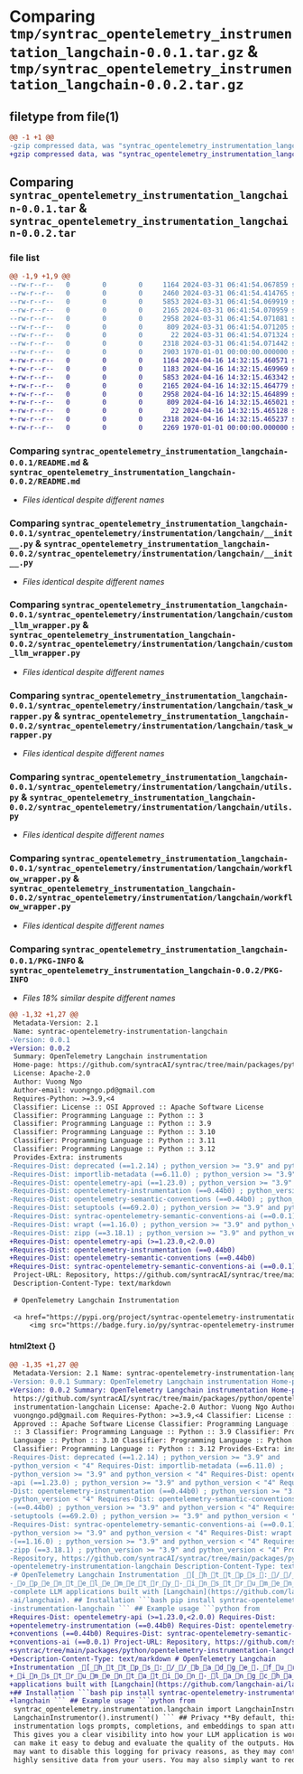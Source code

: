 # Comparing `tmp/syntrac_opentelemetry_instrumentation_langchain-0.0.1.tar.gz` & `tmp/syntrac_opentelemetry_instrumentation_langchain-0.0.2.tar.gz`

## filetype from file(1)

```diff
@@ -1 +1 @@
-gzip compressed data, was "syntrac_opentelemetry_instrumentation_langchain-0.0.1.tar", max compression
+gzip compressed data, was "syntrac_opentelemetry_instrumentation_langchain-0.0.2.tar", max compression
```

## Comparing `syntrac_opentelemetry_instrumentation_langchain-0.0.1.tar` & `syntrac_opentelemetry_instrumentation_langchain-0.0.2.tar`

### file list

```diff
@@ -1,9 +1,9 @@
--rw-r--r--   0        0        0     1164 2024-03-31 06:41:54.067859 syntrac_opentelemetry_instrumentation_langchain-0.0.1/README.md
--rw-r--r--   0        0        0     2460 2024-03-31 06:41:54.414765 syntrac_opentelemetry_instrumentation_langchain-0.0.1/pyproject.toml
--rw-r--r--   0        0        0     5853 2024-03-31 06:41:54.069919 syntrac_opentelemetry_instrumentation_langchain-0.0.1/syntrac_opentelemetry/instrumentation/langchain/__init__.py
--rw-r--r--   0        0        0     2165 2024-03-31 06:41:54.070959 syntrac_opentelemetry_instrumentation_langchain-0.0.1/syntrac_opentelemetry/instrumentation/langchain/custom_llm_wrapper.py
--rw-r--r--   0        0        0     2958 2024-03-31 06:41:54.071081 syntrac_opentelemetry_instrumentation_langchain-0.0.1/syntrac_opentelemetry/instrumentation/langchain/task_wrapper.py
--rw-r--r--   0        0        0      809 2024-03-31 06:41:54.071205 syntrac_opentelemetry_instrumentation_langchain-0.0.1/syntrac_opentelemetry/instrumentation/langchain/utils.py
--rw-r--r--   0        0        0       22 2024-03-31 06:41:54.071324 syntrac_opentelemetry_instrumentation_langchain-0.0.1/syntrac_opentelemetry/instrumentation/langchain/version.py
--rw-r--r--   0        0        0     2318 2024-03-31 06:41:54.071442 syntrac_opentelemetry_instrumentation_langchain-0.0.1/syntrac_opentelemetry/instrumentation/langchain/workflow_wrapper.py
--rw-r--r--   0        0        0     2903 1970-01-01 00:00:00.000000 syntrac_opentelemetry_instrumentation_langchain-0.0.1/PKG-INFO
+-rw-r--r--   0        0        0     1164 2024-04-16 14:32:15.460571 syntrac_opentelemetry_instrumentation_langchain-0.0.2/README.md
+-rw-r--r--   0        0        0     1183 2024-04-16 14:32:15.469969 syntrac_opentelemetry_instrumentation_langchain-0.0.2/pyproject.toml
+-rw-r--r--   0        0        0     5853 2024-04-16 14:32:15.463342 syntrac_opentelemetry_instrumentation_langchain-0.0.2/syntrac_opentelemetry/instrumentation/langchain/__init__.py
+-rw-r--r--   0        0        0     2165 2024-04-16 14:32:15.464779 syntrac_opentelemetry_instrumentation_langchain-0.0.2/syntrac_opentelemetry/instrumentation/langchain/custom_llm_wrapper.py
+-rw-r--r--   0        0        0     2958 2024-04-16 14:32:15.464899 syntrac_opentelemetry_instrumentation_langchain-0.0.2/syntrac_opentelemetry/instrumentation/langchain/task_wrapper.py
+-rw-r--r--   0        0        0      809 2024-04-16 14:32:15.465021 syntrac_opentelemetry_instrumentation_langchain-0.0.2/syntrac_opentelemetry/instrumentation/langchain/utils.py
+-rw-r--r--   0        0        0       22 2024-04-16 14:32:15.465128 syntrac_opentelemetry_instrumentation_langchain-0.0.2/syntrac_opentelemetry/instrumentation/langchain/version.py
+-rw-r--r--   0        0        0     2318 2024-04-16 14:32:15.465237 syntrac_opentelemetry_instrumentation_langchain-0.0.2/syntrac_opentelemetry/instrumentation/langchain/workflow_wrapper.py
+-rw-r--r--   0        0        0     2269 1970-01-01 00:00:00.000000 syntrac_opentelemetry_instrumentation_langchain-0.0.2/PKG-INFO
```

### Comparing `syntrac_opentelemetry_instrumentation_langchain-0.0.1/README.md` & `syntrac_opentelemetry_instrumentation_langchain-0.0.2/README.md`

 * *Files identical despite different names*

### Comparing `syntrac_opentelemetry_instrumentation_langchain-0.0.1/syntrac_opentelemetry/instrumentation/langchain/__init__.py` & `syntrac_opentelemetry_instrumentation_langchain-0.0.2/syntrac_opentelemetry/instrumentation/langchain/__init__.py`

 * *Files identical despite different names*

### Comparing `syntrac_opentelemetry_instrumentation_langchain-0.0.1/syntrac_opentelemetry/instrumentation/langchain/custom_llm_wrapper.py` & `syntrac_opentelemetry_instrumentation_langchain-0.0.2/syntrac_opentelemetry/instrumentation/langchain/custom_llm_wrapper.py`

 * *Files identical despite different names*

### Comparing `syntrac_opentelemetry_instrumentation_langchain-0.0.1/syntrac_opentelemetry/instrumentation/langchain/task_wrapper.py` & `syntrac_opentelemetry_instrumentation_langchain-0.0.2/syntrac_opentelemetry/instrumentation/langchain/task_wrapper.py`

 * *Files identical despite different names*

### Comparing `syntrac_opentelemetry_instrumentation_langchain-0.0.1/syntrac_opentelemetry/instrumentation/langchain/utils.py` & `syntrac_opentelemetry_instrumentation_langchain-0.0.2/syntrac_opentelemetry/instrumentation/langchain/utils.py`

 * *Files identical despite different names*

### Comparing `syntrac_opentelemetry_instrumentation_langchain-0.0.1/syntrac_opentelemetry/instrumentation/langchain/workflow_wrapper.py` & `syntrac_opentelemetry_instrumentation_langchain-0.0.2/syntrac_opentelemetry/instrumentation/langchain/workflow_wrapper.py`

 * *Files identical despite different names*

### Comparing `syntrac_opentelemetry_instrumentation_langchain-0.0.1/PKG-INFO` & `syntrac_opentelemetry_instrumentation_langchain-0.0.2/PKG-INFO`

 * *Files 18% similar despite different names*

```diff
@@ -1,32 +1,27 @@
 Metadata-Version: 2.1
 Name: syntrac-opentelemetry-instrumentation-langchain
-Version: 0.0.1
+Version: 0.0.2
 Summary: OpenTelemetry Langchain instrumentation
 Home-page: https://github.com/syntracAI/syntrac/tree/main/packages/python/opentelemetry-instrumentation-langchain
 License: Apache-2.0
 Author: Vuong Ngo
 Author-email: vuongngo.pd@gmail.com
 Requires-Python: >=3.9,<4
 Classifier: License :: OSI Approved :: Apache Software License
 Classifier: Programming Language :: Python :: 3
 Classifier: Programming Language :: Python :: 3.9
 Classifier: Programming Language :: Python :: 3.10
 Classifier: Programming Language :: Python :: 3.11
 Classifier: Programming Language :: Python :: 3.12
 Provides-Extra: instruments
-Requires-Dist: deprecated (==1.2.14) ; python_version >= "3.9" and python_version < "4"
-Requires-Dist: importlib-metadata (==6.11.0) ; python_version >= "3.9" and python_version < "4"
-Requires-Dist: opentelemetry-api (==1.23.0) ; python_version >= "3.9" and python_version < "4"
-Requires-Dist: opentelemetry-instrumentation (==0.44b0) ; python_version >= "3.9" and python_version < "4"
-Requires-Dist: opentelemetry-semantic-conventions (==0.44b0) ; python_version >= "3.9" and python_version < "4"
-Requires-Dist: setuptools (==69.2.0) ; python_version >= "3.9" and python_version < "4"
-Requires-Dist: syntrac-opentelemetry-semantic-conventions-ai (==0.0.1) ; python_version >= "3.9" and python_version < "4"
-Requires-Dist: wrapt (==1.16.0) ; python_version >= "3.9" and python_version < "4"
-Requires-Dist: zipp (==3.18.1) ; python_version >= "3.9" and python_version < "4"
+Requires-Dist: opentelemetry-api (>=1.23.0,<2.0.0)
+Requires-Dist: opentelemetry-instrumentation (==0.44b0)
+Requires-Dist: opentelemetry-semantic-conventions (==0.44b0)
+Requires-Dist: syntrac-opentelemetry-semantic-conventions-ai (==0.0.1)
 Project-URL: Repository, https://github.com/syntracAI/syntrac/tree/main/packages/python/opentelemetry-instrumentation-langchain
 Description-Content-Type: text/markdown
 
 # OpenTelemetry Langchain Instrumentation
 
 <a href="https://pypi.org/project/syntrac-opentelemetry-instrumentation-langchain/">
     <img src="https://badge.fury.io/py/syntrac-opentelemetry-instrumentation-langchain.svg">
```

#### html2text {}

```diff
@@ -1,35 +1,27 @@
 Metadata-Version: 2.1 Name: syntrac-opentelemetry-instrumentation-langchain
-Version: 0.0.1 Summary: OpenTelemetry Langchain instrumentation Home-page:
+Version: 0.0.2 Summary: OpenTelemetry Langchain instrumentation Home-page:
 https://github.com/syntracAI/syntrac/tree/main/packages/python/opentelemetry-
 instrumentation-langchain License: Apache-2.0 Author: Vuong Ngo Author-email:
 vuongngo.pd@gmail.com Requires-Python: >=3.9,<4 Classifier: License :: OSI
 Approved :: Apache Software License Classifier: Programming Language :: Python
 :: 3 Classifier: Programming Language :: Python :: 3.9 Classifier: Programming
 Language :: Python :: 3.10 Classifier: Programming Language :: Python :: 3.11
 Classifier: Programming Language :: Python :: 3.12 Provides-Extra: instruments
-Requires-Dist: deprecated (==1.2.14) ; python_version >= "3.9" and
-python_version < "4" Requires-Dist: importlib-metadata (==6.11.0) ;
-python_version >= "3.9" and python_version < "4" Requires-Dist: opentelemetry-
-api (==1.23.0) ; python_version >= "3.9" and python_version < "4" Requires-
-Dist: opentelemetry-instrumentation (==0.44b0) ; python_version >= "3.9" and
-python_version < "4" Requires-Dist: opentelemetry-semantic-conventions
-(==0.44b0) ; python_version >= "3.9" and python_version < "4" Requires-Dist:
-setuptools (==69.2.0) ; python_version >= "3.9" and python_version < "4"
-Requires-Dist: syntrac-opentelemetry-semantic-conventions-ai (==0.0.1) ;
-python_version >= "3.9" and python_version < "4" Requires-Dist: wrapt
-(==1.16.0) ; python_version >= "3.9" and python_version < "4" Requires-Dist:
-zipp (==3.18.1) ; python_version >= "3.9" and python_version < "4" Project-URL:
-Repository, https://github.com/syntracAI/syntrac/tree/main/packages/python/
-opentelemetry-instrumentation-langchain Description-Content-Type: text/markdown
-# OpenTelemetry Langchain Instrumentation _[_h_t_t_p_s_:_/_/_b_a_d_g_e_._f_u_r_y_._i_o_/_p_y_/_s_y_n_t_r_a_c_-
-_o_p_e_n_t_e_l_e_m_e_t_r_y_-_i_n_s_t_r_u_m_e_n_t_a_t_i_o_n_-_l_a_n_g_c_h_a_i_n_._s_v_g_]This library allows tracing
-complete LLM applications built with [Langchain](https://github.com/langchain-
-ai/langchain). ## Installation ```bash pip install syntrac-opentelemetry-
-instrumentation-langchain ``` ## Example usage ```python from
+Requires-Dist: opentelemetry-api (>=1.23.0,<2.0.0) Requires-Dist:
+opentelemetry-instrumentation (==0.44b0) Requires-Dist: opentelemetry-semantic-
+conventions (==0.44b0) Requires-Dist: syntrac-opentelemetry-semantic-
+conventions-ai (==0.0.1) Project-URL: Repository, https://github.com/syntracAI/
+syntrac/tree/main/packages/python/opentelemetry-instrumentation-langchain
+Description-Content-Type: text/markdown # OpenTelemetry Langchain
+Instrumentation _[_h_t_t_p_s_:_/_/_b_a_d_g_e_._f_u_r_y_._i_o_/_p_y_/_s_y_n_t_r_a_c_-_o_p_e_n_t_e_l_e_m_e_t_r_y_-
+_i_n_s_t_r_u_m_e_n_t_a_t_i_o_n_-_l_a_n_g_c_h_a_i_n_._s_v_g_]This library allows tracing complete LLM
+applications built with [Langchain](https://github.com/langchain-ai/langchain).
+## Installation ```bash pip install syntrac-opentelemetry-instrumentation-
+langchain ``` ## Example usage ```python from
 syntrac_opentelemetry.instrumentation.langchain import LangchainInstrumentor
 LangchainInstrumentor().instrument() ``` ## Privacy **By default, this
 instrumentation logs prompts, completions, and embeddings to span attributes**.
 This gives you a clear visibility into how your LLM application is working, and
 can make it easy to debug and evaluate the quality of the outputs. However, you
 may want to disable this logging for privacy reasons, as they may contain
 highly sensitive data from your users. You may also simply want to reduce the
```

